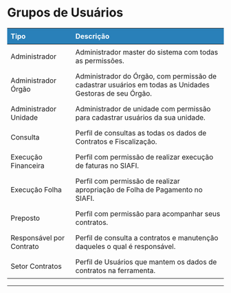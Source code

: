 # Grupos de Usuários

<style>
    thead{
        color: white;
        background-color: #2980B9;
    }
    td, th{
        padding: 0.5rem;
        text-align: left;
    }
</style>

 Tipo | Descrição 
:-----|:---------
Administrador | Administrador master do sistema com todas as permissões.
Administrador Órgão | Administrador do Órgão, com permissão de cadastrar usuários em todas as Unidades Gestoras de seu Órgão.
Administrador Unidade | Administrador de unidade com permissão para cadastrar usuários da sua unidade.
Consulta | Perfil de consultas as todas os dados de Contratos e Fiscalização.
Execução Financeira | Perfil com permissão de realizar execução de faturas no SIAFI.
Execução Folha | Perfil com permissão de realizar apropriação de Folha de Pagamento no SIAFI.
Preposto | Perfil com permissão para acompanhar seus contratos.
Responsável por Contrato | Perfil de consulta a contratos e manutenção daqueles o qual é responsável.
Setor Contratos | Perfil de Usuários que mantem os dados de contratos na ferramenta.



---
